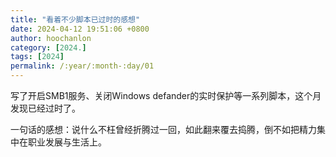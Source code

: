 ```yaml
---
title: "看着不少脚本已过时的感想"
date: 2024-04-12 19:51:06 +0800
author: hoochanlon
category: [2024.]
tags: [2024]
permalink: /:year/:month-:day/01
---
```

写了开启SMB1服务、关闭Windows defander的实时保护等一系列脚本，这个月发现已经过时了。<!-- more -->

一句话的感想：说什么不枉曾经折腾过一回，如此翻来覆去捣腾，倒不如把精力集中在职业发展与生活上。